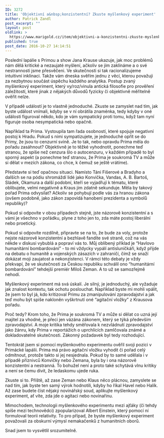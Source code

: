 ```yaml
---
ID: 3272
title: 'Objektivní a&nbsp;konzistentní? Zkuste myšlenkový experiment'
author: Patrick Zandl
post_excerpt: ""
layout: post
oldlink: >
  https://www.marigold.cz/item/objektivni-a-konzistentni-zkuste-myslenkovy-experiment
published: true
post_date: 2016-10-27 14:14:51
---
```

Poslední lapálie s Primou a show Jana Krause ukazuje, jak moc problémů nám dělá kritické a nezaujaté myšlení, ačkoliv se jím zaklínáme a o své nestrannosti jsme přesvěčeni. Ve skutečnosti si tak racionalizujeme intuitivní inklinaci. Takže vám dneska svěřím jednu z věcí, kterou považuji za nezbytnou součást úspěchu každého analytika. Postup zvaný myšlenkový experiment, který vy/roz/vinula antická filosofie pro prověření záležitostí, které jinak z nějakých důvodů fyzicky či objektivně měřitelně ověřit nelze. 

V případě událostí je to vlastně jednoduché. Zkuste se zamyslet nad tím, jak byste událost vnímali, kdyby se v ní obrátila znaménka, tedy kdyby v oné události figuroval někdo, kdo je vám sympatický proti tomu, když tam nyní figuruje osoba nesympatická nebo opačně.

Například ta Prima. Vystoupila tam řada osobností, které spojuje negativní postoj k Hradu. Pokud s nimi sympatizujete, je jednoduché opřít se do Primy, že jsou to cenzurní svině. Je to tak, nebo opravdu Prima měla do pořadu zasáhnout? Objektivně je to těžké vyhodnotit, ponechme teď stranou, že spíše než cenzura šlo o autocenzuru, v každém případě to byl sporný aspekt (a ponechme teď stranou, že Prima je soukromá TV a může si dělat v mezích zákona, co chce, k čemuž se ještě vrátíme).

Představte si teď opačnou situaci. Namísto Táni Fišerové a Bradyho a dalších se na pódiu shromáždí lidé jako Konvička, Vandas, A. B. Bartoš, Sládek, Okamura a další podobní, kteří se vyjadřují k tématu, které oblibujete, velmi negativně a Kraus jim zdatně sekunduje. Měla by takový pořad Prima odvysílat? Ačkoliv se pohybují podle vás za hranou zákona (ovšem podobně, jako zákon zapovídá hanobení prezidenta a symbolů republiky)?

Pokud si odpovíte v obou případech stejně, jste názorově konzistentní a s vámi je všechno v pořádku, plyne z toho jen to, zda máte postoj liberální nebo proetický.  

Pokud si odpovíte rozdílně, připravte se na to, že bude za voly, protože nejste názorově konzistentní a bezhlavě fandíte své straně, což na vás někde v diskusi vybublá a popraví vás to. Můj oblíbený příklad je “Havlovo humanitární bombardování” - to mi vždycky vypálí antisluníčkáři, když přijde na debatu o humanitě a vojenských zásazích v zahraničí, čímž se snaží dokázat moji zaujatost a nekonzistenci. V rámci této debaty je vždy překvapí, že ve skutečnosti za Českou republiku schválil ono “humanitární bombardování” tehdejší premiér Miloš Zeman.  A to už se samozřejmě nehodí. 

Myšlenkový experiment má svá úskalí. Je silný, je jednoduchý, ale vyžaduje jak znalost kontextu, tak ochotu poslouchat. Například byste mi mohli vpálit, že jsem to byl já, kdo kritizoval Primu za zmanipulování zpravodajství a jak teď mohu být spíše nakloněn vyškrtnutí oné “agitační vložky” z Krausova pořadu. 

Proč tedy? Krom toho, že Prima je soukromá TV a může si dělat co uzná její majitel za vhodné, je přeci jen vázána zákonem, který se týká především zpravodajství. A moje kritika tehdy směřovala k nezvládnutí zpravodajství jako žánru, kdy Prima v reportážích o uprchlících zamlčovala známé a dokladovatelné skutečnosti. Zákonný požadavek byl tedy rozhodující. 

Tentokrát jsem si pomocí myšlenkového experimentu ověřil svoji pozici v Primácké lapálii. Prima má právo agitační vložku vyhodit či pořad celý odmítnout, protože takto si jej nesjednala. Pokud by to samé udělala i v případě příznivců Konvičky nebo Zemana, byla by i ona názorově konzistentní a nestranná. To bohužel není a proto také schytává vlnu kritiky a není se čemu divit, že ledaskomu ujede ruka. 

Zkuste si to. Příště, až zase Zeman nebo Klaus něco plácnou, zamyslete se nad tím, jak byste ten samý výrok hodnotili, kdyby ho říkal Havel nebo Halík. Až zase budete číst nějaký novinářský soud, aplikujte myšlenkový experiment, ať víte, zda jde o agitaci nebo novinařinu. 

Mimochodem, technologii myšlenkového experimentu mezi ajťáky (či  tehdy spíše mezi technovědci) zpopularizoval Albert Einstein, který pomocí ní formuloval teorii relativity. To pro případ, že byste myšlenkový experiment považovali za obskurní výmysl nemakačenků z humanitních oborů. 

Snad jsem to vysvětlil srozumitelně.